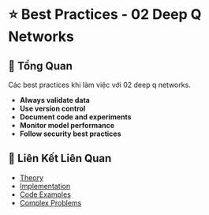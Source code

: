 # ⭐ Best Practices - 02 Deep Q Networks

## 🎯 Tổng Quan

Các best practices khi làm việc với 02 deep q networks.

- **Always validate data**
- **Use version control**
- **Document code and experiments**
- **Monitor model performance**
- **Follow security best practices**

## 🔗 Liên Kết Liên Quan

- [Theory](./THEORY_02_deep_q_networks.md)
- [Implementation](./IMPLEMENTATION_02_deep_q_networks.md)
- [Code Examples](./CODE_EXAMPLES_02_deep_q_networks.md)
- [Complex Problems](./COMPLEX_PROBLEMS.md)

